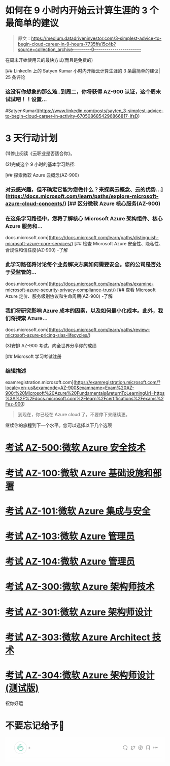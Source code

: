 # 如何在 9 小时内开始云计算生涯的 3 个最简单的建议

> 原文：<https://medium.datadriveninvestor.com/3-simplest-advice-to-begin-cloud-career-in-9-hours-7735ffe15c4b?source=collection_archive---------0----------------------->

在周末开始使用云的最快方式(而且是免费的)

[](https://www.linkedin.com/posts/sayten_3-simplest-advice-to-begin-cloud-career-in-activity-6705086854296866817-IfsD) [## LinkedIn 上的 Satyen Kumar 小时内开始云计算生涯的 3 条最简单的建议| 25 条评论

### 这没有你想象的那么难..到周二，你将获得 AZ-900 认证，这个周末试试吧！！设置…

#SatyenKumar](https://www.linkedin.com/posts/sayten_3-simplest-advice-to-begin-cloud-career-in-activity-6705086854296866817-IfsD) 

# **3 天行动计划**

(1)停止阅读《云职业是否适合你》。

(2)完成这个 9 小时的基本学习路径:

[](https://docs.microsoft.com/learn/paths/explore-microsoft-azure-cloud-concepts/) [## 探索微软 Azure 云概念(AZ-900)

### 对云感兴趣，但不确定它能为您做什么？来探索云概念、云的优势…](https://docs.microsoft.com/learn/paths/explore-microsoft-azure-cloud-concepts/) [](https://docs.microsoft.com/learn/paths/distinguish-microsoft-azure-core-services/) [## 区分微软 Azure 核心服务(AZ-900)

### 在这条学习路径中，您将了解核心 Microsoft Azure 架构组件、核心 Azure 服务和…

docs.microsoft.com](https://docs.microsoft.com/learn/paths/distinguish-microsoft-azure-core-services/) [](https://docs.microsoft.com/learn/paths/examine-microsoft-azure-security-privacy-compliance-trust/) [## 检查 Microsoft Azure 安全性、隐私性、合规性和信任度(AZ-900) -了解

### 此学习路径将讨论每个业务解决方案如何需要安全。您的公司是否处于受监管的…

docs.microsoft.com](https://docs.microsoft.com/learn/paths/examine-microsoft-azure-security-privacy-compliance-trust/) [](https://docs.microsoft.com/learn/paths/review-microsoft-azure-pricing-slas-lifecycles/) [## 查看 Microsoft Azure 定价、服务级别协议和生命周期(AZ-900) -了解

### 我们将研究影响 Azure 成本的因素，以及如何最小化成本。此外，我们将探索 Azure…

docs.microsoft.com](https://docs.microsoft.com/learn/paths/review-microsoft-azure-pricing-slas-lifecycles/) 

(3)安排 AZ-900 考试，向全世界分享你的成绩

 [## Microsoft 学习考试注册

### 编辑描述

examregistration.microsoft.com](https://examregistration.microsoft.com/?locale=en-us&examcode=AZ-900&examname=Exam%20AZ-900:%20Microsoft%20Azure%20Fundamentals&returnToLearningUrl=https%3A%2F%2Fdocs.microsoft.com%2Flearn%2Fcertifications%2Fexams%2Faz-900) 

> 到现在，你已经在 Azure cloud 了，不要停下来继续更。

继续你的旅程到下一个水平。您可以选择以下几个选项

# [考试 AZ-500:微软 Azure 安全技术](https://docs.microsoft.com/learn/certifications/exams/az-500)

# [考试 AZ-100:微软 Azure 基础设施和部署](https://docs.microsoft.com/learn/certifications/exams/az-100)

# [考试 AZ-101:微软 Azure 集成与安全](https://docs.microsoft.com/learn/certifications/exams/az-101)

# [考试 AZ-103:微软 Azure 管理员](https://docs.microsoft.com/learn/certifications/exams/az-103)

# [考试 AZ-104:微软 Azure 管理员](https://docs.microsoft.com/learn/certifications/exams/az-104)

# [考试 AZ-300:微软 Azure 架构师技术](https://docs.microsoft.com/learn/certifications/exams/az-300)

# [考试 AZ-301:微软 Azure 架构师设计](https://docs.microsoft.com/learn/certifications/exams/az-301)

# [考试 AZ-303:微软 Azure Architect 技术](https://docs.microsoft.com/learn/certifications/exams/az-303)

# [考试 AZ-304:微软 Azure 架构师设计(测试版)](https://docs.microsoft.com/learn/certifications/exams/az-304)

祝你好运

# 不要忘记给予👏

![](img/2c9c73c410c025ffffffa8dfee10dbce.png)
